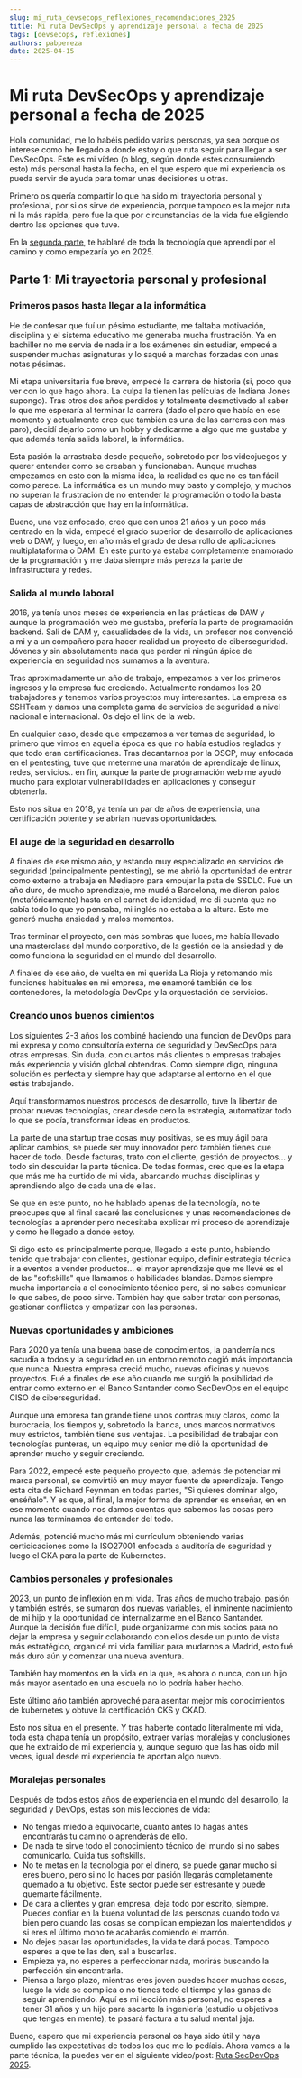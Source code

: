 ```yaml
---
slug: mi_ruta_devsecops_reflexiones_recomendaciones_2025
title: Mi ruta DevSecOps y aprendizaje personal a fecha de 2025 
tags: [devsecops, reflexiones]
authors: pabpereza
date: 2025-04-15
---
```


# Mi ruta DevSecOps y aprendizaje personal a fecha de 2025
Hola comunidad, me lo habéis pedido varias personas, ya sea porque os interese como he llegado a donde estoy o que ruta seguir para llegar a ser DevSecOps. Este es mi vídeo (o blog, según donde estes consumiendo esto) más personal hasta la fecha, en el que espero que mi experiencia os pueda servir de ayuda para tomar unas decisiones u otras. 

Primero os quería compartir lo que ha sido mi trayectoria personal y profesional, por si os sirve de experiencia, porque tampoco es la mejor ruta ni la más rápida, pero fue la que por circunstancias de la vida fue eligiendo dentro las opciones que tuve.

En la [segunda parte](../devsecops_recomendaciones_2025/devsecops_recomendaciones_2025.md), te hablaré de toda la tecnología que aprendí por el camino y como empezaría yo en 2025.


## Parte 1: Mi trayectoria personal y profesional

### Primeros pasos hasta llegar a la informática
He de confesar que fuí un pésimo estudiante, me faltaba motivación, disciplina y el sistema educativo me generaba mucha frustración. Ya en bachiller no me servía de nada ir a los exámenes sin estudiar, empecé a suspender muchas asignaturas y lo saqué a marchas forzadas con unas notas pésimas.

Mi etapa universitaria fue breve, empecé la carrera de historia (si, poco que ver con lo que hago ahora. La culpa la tienen las películas de Indiana Jones supongo). Tras otros dos años perdidos y totalmente desmotivado al saber lo que me esperaría al terminar la carrera (dado el paro que había en ese momento y actualmente creo que también es una de las carreras con más paro), decidí dejarlo como un hobby y dedicarme a algo que me gustaba y que además tenía salida laboral, la informática.

Esta pasión la arrastraba desde pequeño, sobretodo por los videojuegos y querer entender como se creaban y funcionaban. Aunque muchas empezamos en esto con la misma idea, la realidad es que no es tan fácil como parece. La informática es un mundo muy basto y complejo, y muchos no superan la frustración de no entender la programación o todo la basta capas de abstracción que hay en la informática.

Bueno, una vez enfocado, creo que con unos 21 años y un poco más centrado en la vida, empecé el grado superior de desarrollo de aplicaciones web o DAW, y luego, en año más el grado de desarrollo de aplicaciones multiplataforma o DAM. En este punto ya estaba completamente enamorado de la programación y me daba siempre más pereza la parte de infrastructura y redes.

### Salida al mundo laboral
2016, ya tenía unos meses de experiencia en las prácticas de DAW y aunque la programación web me gustaba, prefería la parte de programación backend. Sali de DAM y, casualidades de la vida, un profesor nos convenció a mi y a un compañero para hacer realidad un proyecto de ciberseguridad. Jóvenes y sin absolutamente nada que perder ni ningún ápice de experiencia en seguridad nos sumamos a la aventura.

Tras aproximadamente un año de trabajo, empezamos a ver los primeros ingresos y la empresa fue creciendo. Actualmente rondamos los 20 trabajadores y tenemos varios proyectos muy interesantes. La empresa es SSHTeam y damos una completa gama de servicios de seguridad a nivel nacional e internacional. Os dejo el link de la web.

En cualquier caso, desde que empezamos a ver temas de seguridad, lo primero que vimos en aquella época es que no había estudios reglados y que todo eran certificaciones. Tras decantarnos por la OSCP, muy enfocada en el pentesting, tuve que meterme una maratón de aprendizaje de linux, redes, servicios.. en fin, aunque la parte de programación web me ayudó mucho para explotar vulnerabilidades en aplicaciones y conseguir obtenerla.

Esto nos situa en 2018, ya tenía un par de años de experiencia, una certificación potente y se abrian nuevas oportunidades.


### El auge de la seguridad en desarrollo
A finales de ese mismo año, y estando muy especializado en servicios de seguridad (principalmente pentesting), se me abrió la oportunidad de entrar como externo a trabaja en Mediapro para empujar la pata de SSDLC. Fué un año duro, de mucho aprendizaje, me mudé a Barcelona, me dieron palos (metafóricamente) hasta en el carnet de identidad, me di cuenta que no sabía todo lo que yo pensaba, mi inglés no estaba a la altura. Esto me generó mucha ansiedad y malos momentos. 

Tras terminar el proyecto, con más sombras que luces, me había llevado una masterclass del mundo corporativo, de la gestión de la ansiedad y de como funciona la seguridad en el mundo del desarrollo. 

A finales de ese año, de vuelta en mi querida La Rioja y retomando mis funciones habituales en mi empresa, me enamoré también de los contenedores, la metodología DevOps y la orquestación de servicios.


### Creando unos buenos cimientos
Los siguientes 2-3 años los combiné haciendo una funcion de DevOps para mi expresa y como consultoría externa de seguridad y DevSecOps para otras empresas. Sin duda, con cuantos más clientes o empresas trabajes más experiencia y visión global obtendras. Como siempre digo, ninguna solución es perfecta y siempre hay que adaptarse al entorno en el que estás trabajando.

Aquí transformamos nuestros procesos de desarrollo, tuve la libertar de probar nuevas tecnologías, crear desde cero la estrategia, automatizar todo lo que se podía, transformar ideas en productos.

La parte de una startup trae cosas muy positivas, se es muy ágil para aplicar cambios, se puede ser muy innovador pero también tienes que hacer de todo. Desde facturas, trato con el cliente, gestión de proyectos... y todo sin descuidar la parte técnica. De todas formas, creo que es la etapa que más me ha curtido de mi vida, abarcando muchas disciplinas y aprendiendo algo de cada una de ellas.

Se que en este punto, no he hablado apenas de la tecnología, no te preocupes que al final sacaré las conclusiones y unas recomendaciones de tecnologías a aprender pero necesitaba explicar mi proceso de aprendizaje y como he llegado a donde estoy.

Si digo esto es principalmente porque, llegado a este punto, habiendo tenido que trabajar con clientes, gestionar equipo, definir estrategia técnica ir a eventos a vender productos... el mayor aprendizaje que me llevé es el de las "softskills" que llamamos o habilidades blandas. Damos siempre mucha importancia a el conocimiento técnico pero, si no sabes comunicar lo que sabes, de poco sirve. También hay que saber tratar con personas, gestionar conflictos y empatizar con las personas.


### Nuevas oportunidades y ambiciones
Para 2020 ya tenía una buena base de conocimientos, la pandemía nos sacudía a todos y la seguridad en un entorno remoto cogió más importancia que nunca. Nuestra empresa creció mucho, nuevas oficinas y nuevos proyectos. Fué a finales de ese año cuando me surgió la posibilidad de entrar como externo en el Banco Santander como SecDevOps en el equipo CISO de ciberseguridad.

Aunque una empresa tan grande tiene unos contras muy claros, como la burocracia, los tiempos y, sobretodo la banca, unos marcos normativos muy estrictos, también tiene sus ventajas. La posibilidad de trabajar con tecnologías punteras, un equipo muy senior me dió la oportunidad de aprender mucho y seguir creciendo.

Para 2022, empecé este pequeño proyecto que, además de potenciar mi marca personal, se comvirtió en muy mayor fuente de aprendizaje. Tengo esta cita de Richard Feynman en todas partes, "Si quieres dominar algo, enséñalo". Y es que, al final, la mejor forma de aprender es enseñar, en en ese momento cuando nos damos cuentas que sabemos las cosas pero nunca las terminamos de entender del todo.

Además, potencié mucho más mi currículum obteniendo varias certicicaciones como la ISO27001 enfocada a auditoría de seguridad y luego el CKA para la parte de Kubernetes.

### Cambios personales y profesionales
2023, un punto de inflexión en mi vida. Tras años de mucho trabajo, pasión y también estrés, se sumaron dos nuevas variables, el inminente nacimiento de mi hijo y la oportunidad de internalizarme en el Banco Santander. Aunque la decisión fue difícil, pude organizarme con mis socios para no dejar la empresa y seguir colaborando con ellos desde un punto de vista más estratégico, organicé mi vida familiar para mudarnos a Madrid, esto fué más duro aún y comenzar una nueva aventura. 

También hay momentos en la vida en la que, es ahora o nunca, con un hijo más mayor asentado en una escuela no lo podría haber hecho.

Este último año también aproveché para asentar mejor mis conocimientos de kubernetes y obtuve la certificación CKS y CKAD.

Esto nos situa en el presente. Y tras haberte contado literalmente mi vida, toda esta chapa tenía un propósito, extraer varias moralejas y conclusiones que he extraido de mi experiencia y, aunque seguro que las has oido mil veces, igual desde mi experiencia te aportan algo nuevo.

### Moralejas personales
Después de todos estos años de experiencia en el mundo del desarrollo, la seguridad y DevOps, estas son mis lecciones de vida:
* No tengas miedo a equivocarte, cuanto antes lo hagas antes encontrarás tu camino o aprenderás de ello.
* De nada te sirve todo el conocimiento técnico del mundo si no sabes comunicarlo. Cuida tus softskills.
* No te metas en la tecnología por el dinero, se puede ganar mucho si eres bueno, pero si no lo haces por pasión llegarás completamente quemado a tu objetivo. Este sector puede ser estresante y puede quemarte fácilmente.
* De cara a clientes y gran empresa, deja todo por escrito, siempre. Puedes confiar en la buena voluntad de las personas cuando todo va bien pero cuando las cosas se complican empiezan los malentendidos y si eres el último mono te acabarás comiendo el marrón.
* No dejes pasar las oportunidades, la vida te dará pocas. Tampoco esperes a que te las den, sal a buscarlas.
* Empieza ya, no esperes a perfeccionar nada, morirás buscando la perfección sin encontrarla.
* Piensa a largo plazo, mientras eres joven puedes hacer muchas cosas, luego la vida se complica o no tienes todo el tiempo y las ganas de seguir aprendiendo. Aquí es mi lección más personal, no esperes a tener 31 años y un hijo para sacarte la ingeniería (estudio u objetivos que tengas en mente), te pasará factura a tu salud mental jaja.

Bueno, espero que mi experiencia personal os haya sido útil y haya cumplido las expectativas de todos los que me lo pedíais. Ahora vamos a la parte técnica, la puedes ver en el siguiente video/post: [Ruta SecDevOps 2025](../devsecops_recomendaciones_2025/devsecops_recomendaciones_2025.md).




